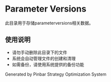 # Parameter Versions

此目录用于存储parameterversions相关数据。

## 使用说明
- 请勿手动删除此目录下的文件
- 系统会自动管理文件的创建和清理
- 如需备份，请使用系统提供的备份功能

Generated by Pinbar Strategy Optimization System
